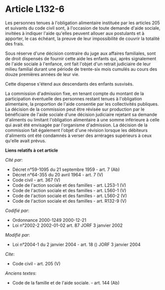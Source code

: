 # Article L132-6

Les personnes tenues à l'obligation alimentaire instituée par les articles 205 et suivants du code civil sont, à l'occasion
de toute demande d'aide sociale, invitées à indiquer l'aide qu'elles peuvent allouer aux postulants et à apporter, le cas
échéant, la preuve de leur impossibilité de couvrir la totalité des frais.

Sous réserve d'une décision contraire du juge aux affaires familiales, sont de droit dispensés de fournir cette aide les
enfants qui, après signalement de l'aide sociale à l'enfance, ont fait l'objet d'un retrait judiciaire de leur milieu
familial durant une période de trente-six mois cumulés au cours des douze premières années de leur vie.

Cette dispense s'étend aux descendants des enfants susvisés.

La commission d'admission fixe, en tenant compte du montant de la participation éventuelle des personnes restant tenues à
l'obligation alimentaire, la proportion de l'aide consentie par les collectivités publiques. La décision de la commission
peut être révisée sur production par le bénéficiaire de l'aide sociale d'une décision judiciaire rejetant sa demande
d'aliments ou limitant l'obligation alimentaire à une somme inférieure à celle qui avait été envisagée par l'organisme
d'admission. La décision de la commission fait également l'objet d'une révision lorsque les débiteurs d'aliments ont été
condamnés à verser des arrérages supérieurs à ceux qu'elle avait prévus.

**Liens relatifs à cet article**

_Cité par_:

  - Décret n°59-1095 du 21 septembre 1959 - art. 7 (Ab)
  - Décret n°64-355 du 20 avril 1964 - art. 7 (V)
  - Code civil - art. 367 (V)
  - Code de l'action sociale et des familles - art. L253-1 (V)
  - Code de l'action sociale et des familles - art. L560-1 (V)
  - Code de l'action sociale et des familles - art. L560-2 (V)
  - Code de l'action sociale et des familles - art. R132-9 (V)

_Codifié par_:

  - Ordonnance 2000-1249 2000-12-21
  - Loi n°2002-2 2002-01-02 art. 87 JORF 3 janvier 2002

_Modifié par_:

  - Loi n°2004-1 du 2 janvier 2004 - art. 18 () JORF 3 janvier 2004

_Cite_:

  - Code civil - art. 205 (V)

_Anciens textes_:

  - Code de la famille et de l'aide sociale. - art. 144 (Ab)
